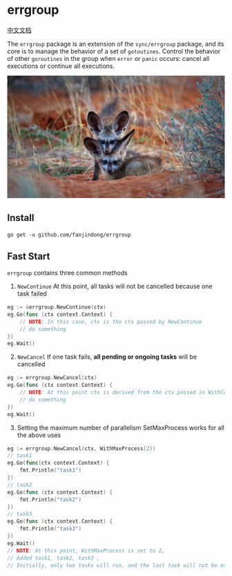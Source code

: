 # errgroup

[中文文档](./README_zh.md)

The `errgroup` package is an extension of the `sync/errgroup` package, and its core is to manage the behavior of a set of `gotoutines`. 
Control the behavior of other `goroutines` in the group when `error` or `panic` occurs: cancel all executions or continue all executions.

![image](./images/BatEaredFox_EN-AU12936466242_1920x1080.jpg)

## Install

`go get -u github.com/fanjindong/errgroup`

## Fast Start

`errgroup` contains three common methods

1. `NewContinue` At this point, all tasks will not be cancelled because one task failed

```go
eg := &errgroup.NewContinue(ctx)
eg.Go(func (ctx context.Context) {
    // NOTE: In this case, ctx is the ctx passed by NewContinue
    // do something
})
eg.Wait()
```

2. `NewCancel` If one task fails, **all pending or ongoing tasks** will be cancelled

```go
eg := errgroup.NewCancel(ctx)
eg.Go(func (ctx context.Context) {
    // NOTE: At this point ctx is derived from the ctx passed in WithContext
    // do something
})
eg.Wait()
```

3. Setting the maximum number of parallelism SetMaxProcess works for all the above uses

```go
eg := errgroup.NewCancel(ctx, WithMaxProcess(2))
// task1
eg.Go(func(ctx context.Context) {
    fmt.Println("task1")
})
// task2
eg.Go(func (ctx context.Context) {
    fmt.Println("task2")
})
// task3
eg.Go(func (ctx context.Context) {
    fmt.Println("task3")
})
eg.Wait()
// NOTE: At this point, WithMaxProcess is set to 2,
// Added task1, task2, task3 ,
// Initially, only two tasks will run, and the last task will not be executed until one task is complete.
```


